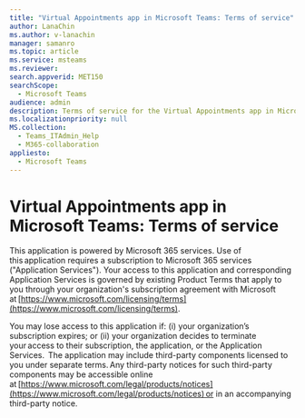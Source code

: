 ```yaml
---
title: "Virtual Appointments app in Microsoft Teams: Terms of service"
author: LanaChin
ms.author: v-lanachin
manager: samanro
ms.topic: article
ms.service: msteams
ms.reviewer: 
search.appverid: MET150
searchScope:
  - Microsoft Teams
audience: admin
description: Terms of service for the Virtual Appointments app in Microsoft Teams.
ms.localizationpriority: null
MS.collection: 
  - Teams_ITAdmin_Help
  - M365-collaboration
appliesto: 
  - Microsoft Teams
---
```


# Virtual Appointments app in Microsoft Teams: Terms of service

This application is powered by Microsoft 365 services. Use of this application requires a subscription to Microsoft 365 services ("Application Services"). Your access to this application and corresponding Application Services is governed by existing Product Terms that apply to you through your organization's subscription agreement with Microsoft at [https://www.microsoft.com/licensing/terms](https://www.microsoft.com/licensing/terms).  

You may lose access to this application if: (i) your organization’s subscription expires; or (ii) your organization decides to terminate your access to their subscription, the application, or the Application Services.  The application may include third-party components licensed to you under separate terms. Any third-party notices for such third-party components may be accessible online at [https://www.microsoft.com/legal/products/notices](https://www.microsoft.com/legal/products/notices) or in an accompanying third-party notice.
